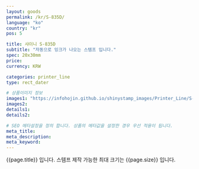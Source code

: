 ```yaml
---
layout: goods
permalink: /kr/S-835D/
language: "ko"
country: "kr"
pos: 5

title: 샤이니 S-835D
subtitle: "자동으로 잉크가 나오는 스템프 입니다."
spec: 20x30mm
price: 
currency: KRW

categories: printer_line
type: rect_dater

# 상품이미지 정보
images1: "https://infohojin.github.io/shinystamp_images/Printer_Line/S-835D/S-835D_1.jpg"
images2:
details1:
details2:    

# SEO 메타설정을 정의 합니다. 상품의 메타값을 설정한 경우 우선 적용이 됩니다.
meta_title: 
meta_description:
meta_keyword:
---
```


{{page.title}} 입니다. 스템프 제작 가능한 최대 크기는 {{page.size}} 입니다. 
